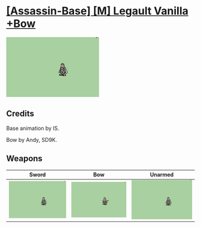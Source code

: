 # [\[Assassin-Base\] \[M\] Legault Vanilla +Bow](./)

<img src="./1.%20Sword/Sword_000.png" alt="[Assassin-Base] [M] Legault Vanilla +Bow standing" />

## Credits

Base animation by IS.

Bow by Andy, SD9K.

## Weapons


|Sword |Bow |Unarmed |
|  :---: | :---: | :---: |
| <img alt="Sword animation" src="./1.%20Sword/Sword.gif" /> | <img alt="Bow animation" src="./5.%20Bow%20%7BAndy,%20SD9K%7D/Bow.gif" /> | <img alt="Unarmed animation" src="./8.%20Unarmed/Unarmed.gif" /> |
